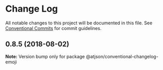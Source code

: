 # Change Log

All notable changes to this project will be documented in this file.
See [Conventional Commits](https://conventionalcommits.org) for commit guidelines.

## 0.8.5 (2018-08-02)

**Note:** Version bump only for package @atjson/conventional-changelog-emoji
